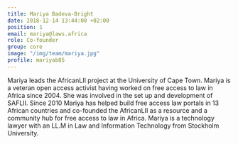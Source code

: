 ```yaml
---
title: Mariya Badeva-Bright
date: 2018-12-14 13:44:00 +02:00
position: 1
email: mariya@laws.africa
role: Co-founder
group: core
image: "/img/team/mariya.jpg"
profile: mariyab85
---
```


Mariya leads the AfricanLII project at the University of Cape Town.  Mariya is a veteran open access activist having worked on free access to law in Africa since 2004. She was involved in the set up and development of SAFLII. Since 2010 Mariya has helped build free access law portals in 13 African countries and co-founded the AfricanLII as a resource and a community hub for free access to law in Africa. Mariya is a technology lawyer with an LL.M in Law and Information Technology from Stockholm University.
